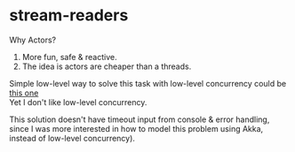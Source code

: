 # stream-readers

Why Actors?    
1. More fun, safe & reactive.
2. The idea is actors are cheaper than a threads.  

Simple low-level way to solve this task with low-level concurrency could be  
[this one](https://www.quora.com/How-can-I-listen-to-two-or-more-InputStreams-concurrently-in-Scala-or-Java)  
Yet I don't like low-level concurrency.  

This solution doesn't have timeout input from console & error handling, since I was more interested in how to model this problem using Akka, instead of low-level concurrency).    